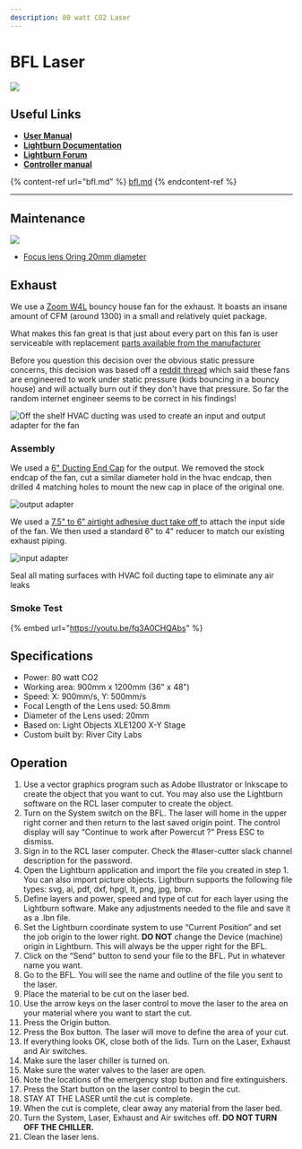 ```yaml
---
description: 80 watt CO2 Laser
---
```


# BFL Laser

![](<../.gitbook/assets/BFL Laser.jpg>)

## Useful Links

* ****[**User Manual**](https://drive.google.com/file/d/1kQMyLdXNTFXQCsm6kDc78eY-7jx1DYtM/view?usp=sharing)****
* ****[**Lightburn Documentation**](https://github.com/LightBurnSoftware/Documentation/blob/master/README.md)****
* ****[**Lightburn Forum**](https://forum.lightburnsoftware.com/)****
* ****[**Controller manual**](https://drive.google.com/file/d/1hlf5GRhv--c80ah0OGflIeHqLngUTZLS/view?usp=sharing)****

{% content-ref url="bfl.md" %}
[bfl.md](bfl.md)
{% endcontent-ref %}

****

## **Maintenance**

![](<../.gitbook/assets/image (100).png>)

* [Focus lens Oring 20mm diameter](https://www.amazon.com/dp/B07MY2YBKL/ref=cm\_sw\_r\_cp\_apa\_i\_u9HjEbS4N5DD2)

## Exhaust

We use a [Zoom W4L](https://zoomblowers.com/w4l-750-watt-zoom-blower.html) bouncy house fan for the exhaust. It boasts an insane amount of CFM (around 1300) in a small and relatively quiet package.

What makes this fan great is that just about every part on this fan is user serviceable with replacement [parts available from the manufacturer](https://zoomblowers.com/air-blowers/res-inflatable-blowers)

Before you question this decision over the obvious static pressure concerns, this decision was based off a [reddit thread](https://www.reddit.com/r/lasercutting/comments/5f0wmn/on\_extraction\_fans/) which said these fans are engineered to work under static pressure (kids bouncing in a bouncy house) and will actually burn out if they don't have that pressure. So far the random internet engineer seems to be correct in his findings!

![Off the shelf HVAC ducting was used to create an input and output adapter for the fan](<../.gitbook/assets/image (64).png>)

### Assembly

We used a [6" Ducting End Cap](https://www.lowes.com/pd/IMPERIAL-6-in-dia-Galvanized-Steel-Round-End-Cap/3711202) for the output. We removed the stock endcap of the fan, cut a similar diameter hold in the hvac endcap, then drilled 4 matching holes to mount the new cap in place of the original one.

![output adapter](<../.gitbook/assets/image (66).png>)

We used a [7.5" to 6" airtight adhesive duct take off ](https://www.lowes.com/pd/IMPERIAL-7-5-in-x-3-25-in-Galvanized-Steel-Airtight-Adhesive-Duct-Take-Off/1000228293) to attach the input side of the fan. We then used a standard 6" to 4" reducer to match our existing exhaust piping.

![input adapter](<../.gitbook/assets/image (65).png>)

Seal all mating surfaces with HVAC foil ducting tape to eliminate any air leaks

### Smoke Test

{% embed url="https://youtu.be/fq3A0CHQAbs" %}





## Specifications

* Power: 80 watt CO2
* Working area: 900mm x 1200mm (36" x 48")
* Speed: X: 900mm/s, Y: 500mm/s
* Focal Length of the Lens used: 50.8mm
* Diameter of the Lens used: 20mm
* Based on: Light Objects XLE1200 X-Y Stage
* Custom built by: River City Labs

## **Operation**

1. Use a vector graphics program such as Adobe Illustrator or Inkscape to create the object that you want to cut. You may also use the Lightburn software on the RCL laser computer to create the object.
2. Turn on the System switch on the BFL. The laser will home in the upper right corner and then return to the last saved origin point. The control display will say “Continue to work after Powercut ?” Press ESC to dismiss.
3. Sign in to the RCL laser computer. Check the #laser-cutter slack channel description for the password.
4. Open the Lightburn application and import the file you created in step 1. You can also import picture objects. Lightburn supports the following file types: svg, ai, pdf, dxf, hpgl, lt, png, jpg, bmp.
5. Define layers and power, speed and type of cut for each layer using the Lightburn software. Make any adjustments needed to the file and save it as a .lbn file.
6. Set the Lightburn coordinate system to use “Current Position” and set the job origin to the lower right. **DO NOT** change the Device (machine) origin in Lightburn. This will always be the upper right for the BFL.
7. Click on the “Send” button to send your file to the BFL. Put in whatever name you want.
8. Go to the BFL. You will see the name and outline of the file you sent to the laser.
9. Place the material to be cut on the laser bed.
10. Use the arrow keys on the laser control to move the laser to the area on your material where you want to start the cut.
11. Press the Origin button.
12. Press the Box button. The laser will move to define the area of your cut.
13. If everything looks OK, close both of the lids. Turn on the Laser, Exhaust and Air switches.
14. Make sure the laser chiller is turned on.
15. Make sure the water valves to the laser are open.
16. Note the locations of the emergency stop button and fire extinguishers.
17. Press the Start button on the laser control to begin the cut.
18. STAY AT THE LASER until the cut is complete.
19. When the cut is complete, clear away any material from the laser bed.&#x20;
20. Turn the System, Laser, Exhaust and Air switches off. **DO NOT TURN OFF THE CHILLER.**
21. Clean the laser lens.
